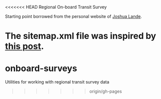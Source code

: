 <<<<<<< HEAD
Regional On-board Transit Survey

Starting point borrowed from the personal website of [Joshua Lande](https://github.com/joshualande/joshualande.github.io).

The sitemap.xml file was inspired by [this post](http://jethrokuan.github.io/2013/12/20/SEO-with-Jekyll.html).
=======
onboard-surveys
===============

Utilities for working with regional transit survey data
>>>>>>> origin/gh-pages
